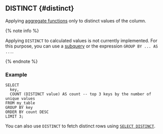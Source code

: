 ## DISTINCT {#distinct}

Applying [aggregate functions](../../../builtins/aggregation.md) only to distinct values of the column.

{% note info %}

Applying `DISTINCT` to calculated values is not currently implemented. For this purpose, you can use a [subquery](../../select/from.md) or the expression `GROUP BY ... AS ...`.

{% endnote %}

### Example

```yql
SELECT
  key,
  COUNT (DISTINCT value) AS count -- top 3 keys by the number of unique values
FROM my_table
GROUP BY key
ORDER BY count DESC
LIMIT 3;
```

You can also use `DISTINCT` to fetch distinct rows using [`SELECT DISTINCT`](../../select/distinct.md).

